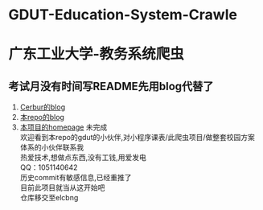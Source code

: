 # GDUT-Education-System-Crawle  
# 广东工业大学-教务系统爬虫  
## 考试月没有时间写README先用blog代替了  
1. [Cerbur的blog](https://blog.cerbur.club)  
2. [本repo的blog](https://blog.cerbur.club/blog/2019/12/20/jsoup/)  
3. [本项目的homepage](https://gdut.cerbur.club/) 未完成  
欢迎看到本repo的gdut的小伙伴,对小程序课表/此爬虫项目/做整套校园方案体系的小伙伴联系我  
热爱技术,想做点东西,没有工钱,用爱发电   
QQ：1051140642  
历史commit有敏感信息,已经重推了  
目前此项目就当从这开始吧  
仓库移交至elcbng
